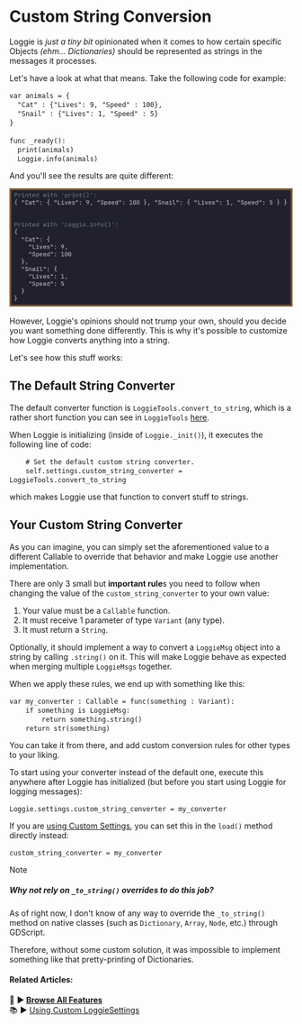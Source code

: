 # Custom String Conversion

Loggie is *just a tiny bit* opinionated when it comes to how certain specific Objects *(ehm... Dictionaries)* should be represented as strings in the messages it processes.

Let's have a look at what that means. Take the following code for example:

```gdscript
var animals = {
  "Cat" : {"Lives": 9, "Speed" : 100},
  "Snail" : {"Lives": 1, "Speed" : 5}
}

func _ready():
  print(animals)
  Loggie.info(animals)
```

And you'll see the results are quite different:

![](../../assets/screenshots/print_difference.png)

However, Loggie's opinions should not trump your own, should you decide you want something done differently. This is why it's possible to customize how Loggie converts anything into a string.

Let's see how this stuff works:
## The Default String Converter

The default converter function is `LoggieTools.convert_to_string`, which is a rather short function you can see in `LoggieTools` [here](https://github.com/Shiva-Shadowsong/loggie/blob/main/addons/loggie/tools/loggie_tools.gd#L28). 

When Loggie is initializing (inside of `Loggie._init()`), it executes the following line of code:

```gdscript
	# Set the default custom string converter.
	self.settings.custom_string_converter = LoggieTools.convert_to_string
```

which makes Loggie use that function to convert stuff to strings.
## Your Custom String Converter

As you can imagine, you can simply set the aforementioned value to a different Callable to override that behavior and make Loggie use another implementation. 

There are only 3 small but **important rule**s you need to follow when changing the value of the `custom_string_converter` to your own value:

1. Your value must be a `Callable` function.
2. It must receive 1 parameter of type `Variant` (any type).
3. It must return a `String`.

Optionally, it should implement a way to convert a `LoggieMsg` object into a string by calling `.string()` on it. This will make Loggie behave as expected when merging multiple `LoggieMsgs` together.

When we apply these rules, we end up with something like this:

```gdscript
var my_converter : Callable = func(something : Variant):
	if something is LoggieMsg:
		return something.string()
	return str(something)
```

You can take it from there, and add custom conversion rules for other types to your liking.

To start using your converter instead of the default one, execute this anywhere after Loggie has initialized (but before you start using Loggie for logging messages):

```gdscript
Loggie.settings.custom_string_converter = my_converter
```

If you are [using Custom Settings](../customization/CUSTOM_SETTINGS.md), you can set this in the `load()` method directly instead:

```
custom_string_converter = my_converter
```


> [!NOTE]
> ##### Why not rely on `_to_string()` overrides to do this job?
> 
> As of right now, I don't know of any way to override the `_to_string()` method on native classes (such as `Dictionary`, `Array`, `Node`, etc.) through GDScript.
> 
> Therefore, without some custom solution, it was impossible to implement something like that pretty-printing of Dictionaries.

#### Related Articles:
👀 **► [Browse All Features](../ALL_FEATURES.md)**  
📚 ► [Using Custom LoggieSettings](../customization/CUSTOM_SETTINGS.md)  